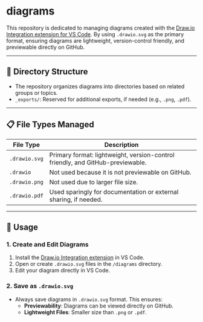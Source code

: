 # diagrams

This repository is dedicated to managing diagrams created with the [Draw.io Integration extension for VS Code](https://marketplace.visualstudio.com/items?itemName=hediet.vscode-drawio). By using `.drawio.svg` as the primary format, ensuring diagrams are lightweight, version-control friendly, and previewable directly on GitHub.

---

## 📂 Directory Structure

- The repository organizes diagrams into directories based on related groups or topics.
- `_exports/`: Reserved for additional exports, if needed (e.g., `.png`, `.pdf`).

---

## 📋 File Types Managed

| File Type         | Description                                                                 |
|--------------------|-----------------------------------------------------------------------------|
| `.drawio.svg`      | Primary format: lightweight, version-control friendly, and GitHub-previewable. |
| `.drawio`          | Not used because it is not previewable on GitHub.                          |
| `.drawio.png`      | Not used due to larger file size.                                          |
| `.drawio.pdf`      | Used sparingly for documentation or external sharing, if needed.           |

---

## 🚀 Usage

### 1. Create and Edit Diagrams

1. Install the [Draw.io Integration extension](https://marketplace.visualstudio.com/items?itemName=hediet.vscode-drawio) in VS Code.
2. Open or create `.drawio.svg` files in the `/diagrams` directory.
3. Edit your diagram directly in VS Code.

### 2. Save as `.drawio.svg`

- Always save diagrams in `.drawio.svg` format. This ensures:
  - **Previewability**: Diagrams can be viewed directly on GitHub.
  - **Lightweight Files**: Smaller size than `.png` or `.pdf`.
